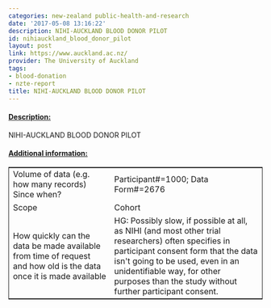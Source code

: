 ```yaml
---
categories: new-zealand public-health-and-research
date: '2017-05-08 13:16:22'
description: NIHI-AUCKLAND BLOOD DONOR PILOT
id: nihiauckland_blood_donor_pilot
layout: post
link: https://www.auckland.ac.nz/
provider: The University of Auckland
tags:
- blood-donation
- nzte-report
title: NIHI-AUCKLAND BLOOD DONOR PILOT
---
```



 <h4> <u>Description:</u> </h4>
NIHI-AUCKLAND BLOOD DONOR PILOT
 <h4> <u>Additional information:</u> </h4>
 <table style="border: 1px solid">
 <tr> <td width="40%">Volume of data (e.g. how many records)
Since when?</td> <td>Participant#=1000; Data Form#=2676</td> </tr>
 <tr> <td width="40%">Scope</td> <td>Cohort</td> </tr>
 <tr> <td width="40%">How quickly can the data be made available from time of request and how old is the data once it is made available</td> <td>HG: Possibly slow, if possible at all, as NIHI (and most other trial researchers) often specifies in participant consent form that the data isn't going to be used, even in an unidentifiable way, for other purposes than the study without further participant consent.</td> </tr>
 </table>